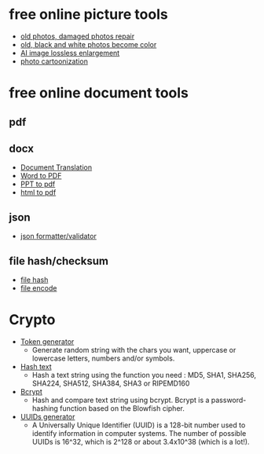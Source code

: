 # free online picture tools

* [old photos, damaged photos repair](https://www.converterclub.com/image_inpainting)
* [old, black and white photos become color](https://www.converterclub.com/image_color)
* [AI image lossless enlargement](https://www.converterclub.com/image_waifu2x)
* [photo cartoonization](https://www.converterclub.com/image_toonify)

# free online document tools


## pdf

## docx

* [Document Translation](https://www.converterclub.com/translate)
* [Word to PDF](https://www.converterclub.com/doc2pdf)
* [PPT to pdf](https://www.converterclub.com/ppt2pdf)
* [html to pdf](https://www.converterclub.com/html2pdf)

## json

* [json formatter/validator](https://json.converterclub.com/)

## file hash/checksum

* [file hash](https://tool.converterclub.com/crc32_checksum.html)
* [file encode](https://tool.converterclub.com/base32_encode.html)

# Crypto

* [Token generator](https://ittools.converterclub.com/token-generator)
  * Generate random string with the chars you want, uppercase or lowercase letters, numbers and/or symbols.
* [Hash text](https://ittools.converterclub.com/hash-text)
  * Hash a text string using the function you need : MD5, SHA1, SHA256, SHA224, SHA512, SHA384, SHA3 or RIPEMD160
* [Bcrypt](https://ittools.converterclub.com/bcrypt)
  * Hash and compare text string using bcrypt. Bcrypt is a password-hashing function based on the Blowfish cipher.
* [UUIDs generator](https://ittools.converterclub.com/uuid-generator)
  * A Universally Unique Identifier (UUID) is a 128-bit number used to identify information in computer systems. The number of possible UUIDs is 16^32, which is 2^128 or about 3.4x10^38 (which is a lot!).

